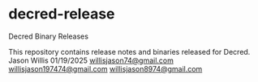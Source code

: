 # decred-release
Decred Binary Releases

This repository contains release notes and binaries released for
Decred. Jason Willis 01/19/2025 willisjason74@gmail.com 
willisjason197474@gmail.com 
willisjason8974@gmail.com

